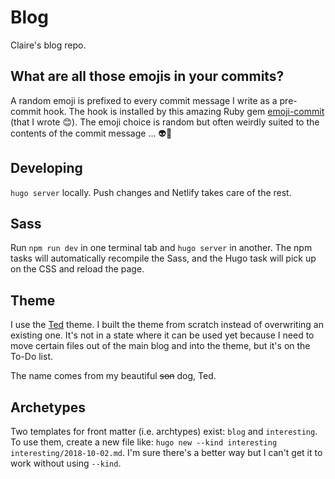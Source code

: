 # Blog

Claire's blog repo.

## What are all those emojis in your commits?

A random emoji is prefixed to every commit message I write as a pre-commit hook. The hook is installed by this amazing Ruby gem [emoji-commit](https://github.com/claireparker/emoji-commit) (that I wrote 😊). The emoji choice is random but often weirdly suited to the contents of the commit message ... 👽🔮

## Developing

`hugo server` locally. Push changes and Netlify takes care of the rest.

## Sass

Run `npm run dev` in one terminal tab and `hugo server` in another. The npm tasks will automatically recompile the Sass, and the Hugo task will pick up on the CSS and reload the page.

## Theme

I use the [Ted](https://github.com/claireparker/hugo-ted) theme. I built the theme from scratch instead of overwriting an existing one. It's not in a state where it can be used yet because I need to move certain files out of the main blog and into the theme, but it's on the To-Do list.

The name comes from my beautiful ~~son~~ dog, Ted.

## Archetypes

Two templates for front matter (i.e. archtypes) exist: `blog` and `interesting`. To use them, create a new file like: `hugo new --kind interesting interesting/2018-10-02.md`. I'm sure there's a better way but I can't get it to work without using `--kind`.
